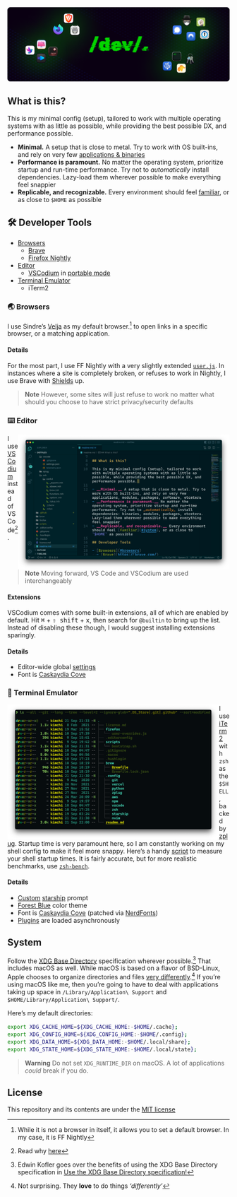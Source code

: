 <a href="https://github.com/yeskunall/dotfiles">
<picture>
  <img src=".github/assets/banner@2x.png" />
</picture>
</a>

## What is this?

This is my minimal config (setup), tailored to work with multiple operating systems with as little as possible, while providing the best possible DX, and performance possible.

- __Minimal.__ A setup that is close to metal. Try to work with OS built-ins, and rely on very few [applications & binaries](./brew/Brewfile)
- __Performance is paramount.__ No matter the operating system, prioritize startup and run-time performance. Try not to _automatically_ install dependencies. Lazy-load them wherever possible to make everything feel snappier
- __Replicable, and recognizable.__ Every environment should feel [familiar](#system), or as close to `$HOME` as possible

## 🛠 Developer Tools

- [Browsers](#browsers)
  - [Brave](https://brave.com/)
  - [Firefox Nightly](https://wiki.mozilla.org/Nightly)
- [Editor](#editor)
  - [VSCodium](https://vscodium.com/) in [portable mode](https://code.visualstudio.com/docs/editor/portable)
- [Terminal Emulator](#terminal-emulator)
  - iTerm2

### 🌏 Browsers

I use Sindre’s [Velja](https://sindresorhus.com/velja) as my default browser.[^1] to open links in a specific browser, or a matching application.

#### Details

For the most part, I use FF Nightly with a very slightly extended [`user.js`](./firefox/user-overrides.js). In instances where a site is completely broken, or refuses to work in Nightly, I use Brave with [Shields](https://brave.com/shields/) up.

> **Note**
> However, some sites will just refuse to work no matter what should you choose to have strict privacy/security defaults

### ⌨️ Editor

<a href="https://vscodium.com/">
  <picture>
    <img src=".github/assets/editor.png" width="480" align="right" alt="editor" />
  </picture>
</a>

I use [VSCodium](https://vscodium.com/) instead of VS Code[^2].

> **Note**
> Moving forward, VS Code and VSCodium are used interchangeably

#### Extensions

VSCodium comes with some built-in extensions, all of which are enabled by default. Hit <kbd>⌘</kbd> + <kbd>⇧ shift</kbd> + <kbd>x</kbd>, then search for `@builtin` to bring up the list. Instead of disabling these though, I would suggest installing extensions sparingly.


#### Details

- Editor-wide global [settings](.config/vscode/settings.json)
- Font is [Caskaydia Cove](https://github.com/Homebrew/homebrew-cask-fonts/blob/master/Casks/font-caskaydia-cove-nerd-font.rb)


### 🚟 Terminal Emulator

<a href="https://iterm2.com/">
  <picture>
    <img src=".github/assets/term.png" width="480" align="left" alt="term" />
  </picture>
</a>

I use [iTerm2](https://www.iterm2.com/) with `zsh` as the `$SHELL`, backed by [zplug](https://github.com/zplug/zplug). Startup time is very paramount here, so I am constantly working on my shell config to make it feel more snappy. Here’s a handy [script](.config/zsh/conf.d/functions.zsh#L66-L68) to measure your shell startup times. It is fairly accurate, but for more realistic benchmarks, use [`zsh-bench`](https://github.com/romkatv/zsh-bench).



#### Details

- [Custom](.config/starship/config.toml) [starship](https://starship.rs) prompt
- [Forest Blue](https://github.com/olkinn/forest-blue-iTerm) color theme
- Font is [Caskaydia Cove](https://github.com/Homebrew/homebrew-cask-fonts/blob/master/Casks/font-caskaydia-cove-nerd-font.rb) (patched via [NerdFonts](https://www.nerdfonts.com/font-downloads))
- [Plugins](.config/zplug/load.zsh) are loaded asynchronously

## System

Follow the [XDG Base Directory](https://specifications.freedesktop.org/basedir-spec/basedir-spec-latest.html) specification wherever possible.[^3] That includes macOS as well. While macOS is based on a flavor of BSD-Linux, Apple chooses to organize directories and files [very differently](https://developer.apple.com/library/archive/documentation/FileManagement/Conceptual/FileSystemProgrammingGuide/Introduction/Introduction.html#//apple_ref/doc/uid/TP40010672).[^4] If you’re using macOS like me, then you’re going to have to deal with applications taking up space in `/Library/Application\ Support` and `$HOME/Library/Application\ Support/`.

Here’s my default directories:

```sh
export XDG_CACHE_HOME=${XDG_CACHE_HOME:-$HOME/.cache};
export XDG_CONFIG_HOME=${XDG_CONFIG_HOME:-$HOME/.config};
export XDG_DATA_HOME=${XDG_DATA_HOME:-$HOME/.local/share};
export XDG_STATE_HOME=${XDG_STATE_HOME:-$HOME/.local/state};
```

> **Warning**
> Do not set `XDG_RUNTIME_DIR` on macOS. A lot of applications _could_ break if you do.

## License

This repository and its contents are under the [MIT license](license.md)

[^1]: While it is not a browser in itself, it allows you to set a default browser. In my case, it is FF Nightly
[^2]: Read why [here](https://vscodium.com/#why)
[^3]: Edwin Kofler goes over the benefits of using the XDG Base Directory specification in [Use the XDG Base Directory specification!](https://xdgbasedirectoryspecification.com/)
[^4]: Not surprising. They __love__ to do things _‘differently’_
